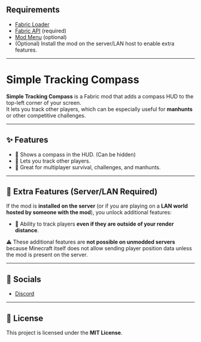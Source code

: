 ## Requirements
- [Fabric Loader](https://fabricmc.net/)
- [Fabric API](https://modrinth.com/mod/fabric-api) (required)  
- [Mod Menu](https://modrinth.com/mod/modmenu) (optional)
- (Optional) Install the mod on the server/LAN host to enable extra features. 

---

# Simple Tracking Compass

**Simple Tracking Compass** is a Fabric mod that adds a compass HUD to the top-left corner of your screen.  
It lets you track other players, which can be especially useful for **manhunts** or other competitive challenges.

---

## ✨ Features
- 📍 Shows a compass in the HUD. (Can be hidden)
- 🧭 Lets you track other players.  
- 👥 Great for multiplayer survival, challenges, and manhunts.  

---

## 🔧 Extra Features (Server/LAN Required)
If the mod is **installed on the server** (or if you are playing on a **LAN world hosted by someone with the mod**), you unlock additional features:
- 🔭 Ability to track players **even if they are outside of your render distance**.  

⚠️ These additional features are **not possible on unmodded servers** because Minecraft itself does not allow sending player position data unless the mod is present on the server.

---

## 🔗 Socials

- [Discord](https://discord.com/users/1003646124273455158)

---

## 📜 License
This project is licensed under the **MIT License**.
